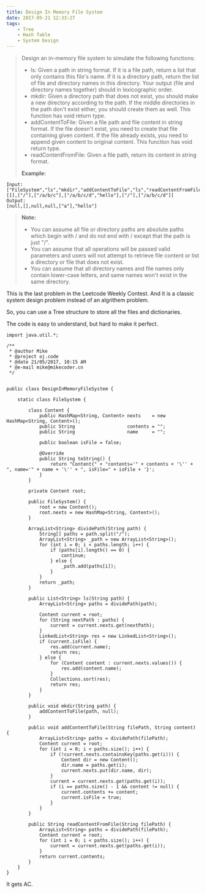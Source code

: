 ```yaml
---
title: Design In Memory File System
date: 2017-05-21 12:33:27
tags:
    - Tree
    - Hash Table
    - System Design
---
```


> Design an in-memory file system to simulate the following functions:
>
> + ls: Given a path in string format. If it is a file path, return a list that only contains this file's name. If it is a directory path, return the list of file and directory names in this directory. Your output (file and directory names together) should in lexicographic order.
> + mkdir: Given a directory path that does not exist, you should make a new directory according to the path. If the middle directories in the path don't exist either, you should create them as well. This function has void return type.
> + addContentToFile: Given a file path and file content in string format. If the file doesn't exist, you need to create that file containing given content. If the file already exists, you need to append given content to original content. This function has void return type.
> + readContentFromFile: Given a file path, return its content in string format.
>
> **Example:**
```
Input:
["FileSystem","ls","mkdir","addContentToFile","ls","readContentFromFile"]
[[],["/"],["/a/b/c"],["/a/b/c/d","hello"],["/"],["/a/b/c/d"]]
Output:
[null,[],null,null,["a"],"hello"]
```
> **Note:**
> + You can assume all file or directory paths are absolute paths which begin with / and do not end with / except that the path is just "/".
> + You can assume that all operations will be passed valid parameters and users will not attempt to retrieve file content or list a directory or file that does not exist.
> + You can assume that all directory names and file names only contain lower-case letters, and same names won't exist in the same directory.

<!--more-->

This is the last problem in the Leetcode Weekly Contest. And it is a classic system design problem instead of an algrithem problem.

So, you can use a Tree structure to store all the files and dictionaries.

The code is easy to understand, but hard to make it perfect.

```
import java.util.*;

/**
 * @author Mike
 * @project oj.code
 * @date 21/05/2017, 10:15 AM
 * @e-mail mike@mikecoder.cn
 */


public class DesignInMemoryFileSystem {

    static class FileSystem {

        class Content {
            public HashMap<String, Content> nexts    = new HashMap<String, Content>();
            public String                   contents = "";
            public String                   name     = "";

            public boolean isFile = false;

            @Override
            public String toString() {
                return "Content{" + "contents='" + contents + '\'' + ", name='" + name + '\'' + ", isFile=" + isFile + '}';
            }
        }

        private Content root;

        public FileSystem() {
            root = new Content();
            root.nexts = new HashMap<String, Content>();
        }

        ArrayList<String> dividePath(String path) {
            String[] paths = path.split("/");
            ArrayList<String> _path = new ArrayList<String>();
            for (int i = 0; i < paths.length; i++) {
                if (paths[i].length() == 0) {
                    continue;
                } else {
                    _path.add(paths[i]);
                }
            }
            return _path;
        }

        public List<String> ls(String path) {
            ArrayList<String> paths = dividePath(path);

            Content current = root;
            for (String nextPath : paths) {
                current = current.nexts.get(nextPath);
            }
            LinkedList<String> res = new LinkedList<String>();
            if (current.isFile) {
                res.add(current.name);
                return res;
            } else {
                for (Content content : current.nexts.values()) {
                    res.add(content.name);
                }
                Collections.sort(res);
                return res;
            }
        }

        public void mkdir(String path) {
            addContentToFile(path, null);
        }

        public void addContentToFile(String filePath, String content) {
            ArrayList<String> paths = dividePath(filePath);
            Content current = root;
            for (int i = 0; i < paths.size(); i++) {
                if (!current.nexts.containsKey(paths.get(i))) {
                    Content dir = new Content();
                    dir.name = paths.get(i);
                    current.nexts.put(dir.name, dir);
                }
                current = current.nexts.get(paths.get(i));
                if (i == paths.size() - 1 && content != null) {
                    current.contents += content;
                    current.isFile = true;
                }
            }
        }

        public String readContentFromFile(String filePath) {
            ArrayList<String> paths = dividePath(filePath);
            Content current = root;
            for (int i = 0; i < paths.size(); i++) {
                current = current.nexts.get(paths.get(i));
            }
            return current.contents;
        }
    }
}
```

It gets AC.
